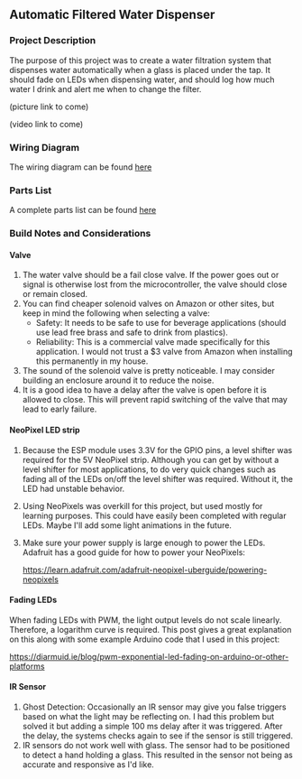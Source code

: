 ## Automatic Filtered Water Dispenser

### Project Description 

The purpose of this project was to create a water filtration system that dispenses water automatically when a glass is placed under the tap. It should fade on LEDs when dispensing water, and should log how much water I drink and alert me when to change the filter.

(picture link to come)

(video link to come)

### Wiring Diagram

The wiring diagram can be found [here](https://github.com/StorageB/Water-Dispenser/blob/master/wiring-diagram.pdf)

### Parts List

A complete parts list can be found [here](https://github.com/StorageB/Water-Dispenser/blob/master/parts-list.md)



### Build Notes and Considerations


#### Valve
1.  The water valve should be a fail close valve. If the power goes out or signal is otherwise lost from the microcontroller, the valve should close or remain closed.
2.  You can find cheaper solenoid valves on Amazon or other sites, but keep in mind the following when selecting a valve:
      - Safety: It needs to be safe to use for beverage applications (should use lead free brass and safe to drink from plastics). 
      - Reliability: This is a commercial valve made specifically for this application. I would not trust a $3 valve from Amazon when installing this permanently in my house.
3.  The sound of the solenoid valve is pretty noticeable. I may consider building an enclosure around it to reduce the noise.
4.  It is a good idea to have a delay after the valve is open before it is allowed to close. This will prevent rapid switching of the valve that may lead to early failure.



#### NeoPixel LED strip

1. Because the ESP module uses 3.3V for the GPIO pins, a level shifter was required for the 5V NeoPixel strip. Although you can get by without a level shifter for most applications, to do very quick changes such as fading all of the LEDs on/off the level shifter was required. Without it, the LED had unstable behavior.

2. Using NeoPixels was overkill for this project, but used mostly for learning purposes. This could have easily been completed with regular LEDs. Maybe I'll add some light animations in the future.

3. Make sure your power supply is large enough to power the LEDs. Adafruit has a good guide for how to power your NeoPixels:

   https://learn.adafruit.com/adafruit-neopixel-uberguide/powering-neopixels



#### Fading LEDs

When fading LEDs with PWM, the light output levels do not scale linearly. Therefore, a logarithm curve is required. This post gives a great explanation on this along with some example Arduino code that I used in this project: 

https://diarmuid.ie/blog/pwm-exponential-led-fading-on-arduino-or-other-platforms



#### IR Sensor

1. Ghost Detection:  Occasionally an IR sensor may give you false triggers based on what the light may be reflecting on. I had this problem but solved it but adding a simple 100 ms delay after it was triggered. After the delay, the systems checks again to see if the sensor is still triggered. 
2. IR sensors do not work well with glass. The sensor had to be positioned to detect a hand holding a glass. This resulted in the sensor not being as accurate and responsive as I'd like.

